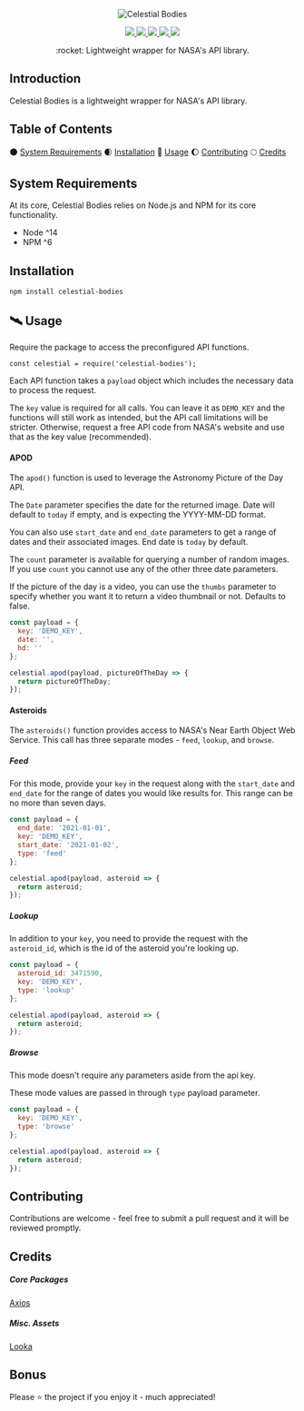   <p align="center">
    <img src="./.github/assets/celestial-bodies.png" alt="Celestial Bodies">
  </p>

  <p align="center">
    <a href="#">
      <img src="https://img.shields.io/static/v1?label=status&message=Active%20Development&color=blue&style=flat-square&?logo=open-source-initiative&logoColor=ffffff">
    </a>
    <a href="#">
      <img src="https://img.shields.io/github/v/release/hieronymous-bean/celestial-bodies?include_prereleases&style=flat-square">
    </a>
    <a href="#">
      <img src="https://img.shields.io/github/issues-raw/hieronymous-bean/celestial-bodies?style=flat-square">
    </a>
    <a href="#">
      <img src="https://img.shields.io/github/license/hieronymous-bean/exemplar?style=flat-square">
    </a>
    <a href="#">
      <img src="https://img.shields.io/badge/gulp-builds_this_project-eb4a4b.svg?logo=data%3Aimage%2Fpng%3Bbase64%2CiVBORw0KGgoAAAANSUhEUgAAAAYAAAAOCAMAAAA7QZ0XAAAABlBMVEUAAAD%2F%2F%2F%2Bl2Z%2FdAAAAAXRSTlMAQObYZgAAABdJREFUeAFjAAFGRjSSEQzwUgwQkjAFAAtaAD0Ls2nMAAAAAElFTkSuQmCC&style=flat-square">
    </a>
    <br>
  </p>

  <p align="center">:rocket: Lightweight wrapper for NASA's API library.</p>





  ## Introduction
  Celestial Bodies is a lightweight wrapper for NASA's API library.




  ## Table of Contents

  :new_moon: <a href="#system-requirements">System Requirements</a>
  :waxing_crescent_moon: <a href="#installation">Installation</a>
  :crescent_moon: <a href="#usage">Usage</a>
  :moon: <a href="#contributing">Contributing</a>
  :full_moon: <a href="#credits">Credits</a>



  ## System Requirements

  At its core, Celestial Bodies relies on Node.js and NPM for its core functionality. 

  - Node ^14
  - NPM ^6


  ## Installation

  ```
  npm install celestial-bodies
  ```

  ## :artificial_satellite: Usage
  Require the package to access the preconfigured API functions.
  ```
  const celestial = require('celestial-bodies');
  ```

  Each API function takes a `payload` object which includes the necessary data to process the request. 

  The `key` value is required for all calls. You can leave it as `DEMO_KEY` and the functions will still work as intended, but the API call limitations will be stricter. Otherwise, request a free API code from NASA's website and use that as the key value (recommended).

  #### APOD
  The `apod()` function is used to leverage the Astronomy Picture of the Day API.

  The `Date` parameter specifies the date for the returned image. Date will default to `today` if empty, and is expecting the YYYY-MM-DD format.

  You can also use `start_date` and `end_date` parameters to get a range of dates and their associated images. End date is `today` by default. 

  The `count` parameter is available for querying a number of random images. If you use `count` you cannot use any of the other three date parameters. 

  If the picture of the day is a video, you can use the `thumbs` parameter to specify whether you want it to return a video thumbnail or not. Defaults to false. 


  ```js
  const payload = {
    key: 'DEMO_KEY',
    date: '',
    hd: ''
  };

  celestial.apod(payload, pictureOfTheDay => {
    return pictureOfTheDay;
  });
  ```




  #### Asteroids
  The `asteroids()` function provides access to NASA's Near Earth Object Web Service. This call has three separate modes - ``feed``, ``lookup``, and ``browse``. 

  ##### Feed
  For this mode, provide your `key` in the request along with the `start_date` and `end_date` for the range of dates you would like results for. This range can be no more than seven days.

  ```js
  const payload = {
    end_date: '2021-01-01',
    key: 'DEMO_KEY',
    start_date: '2021-01-02',
    type: 'feed'
  };

  celestial.apod(payload, asteroid => {
    return asteroid;
  });
  ```

  ##### Lookup
  In addition to your `key`, you need to provide the request with the `asteroid_id`, which is the id of the asteroid you're looking up. 

  ```js
  const payload = {
    asteroid_id: 3471590,
    key: 'DEMO_KEY',
    type: 'lookup'
  };

  celestial.apod(payload, asteroid => {
    return asteroid;
  });
  ```

  ##### Browse
  This mode doesn't require any parameters aside from the api key. 

  These mode values are passed in through `type` payload parameter. 

  ```js
  const payload = {
    key: 'DEMO_KEY',
    type: 'browse'
  };

  celestial.apod(payload, asteroid => {
    return asteroid;
  });
  ```


  ## Contributing

  Contributions are welcome - feel free to submit a pull request and it will be reviewed promptly. 

  ## Credits

  ##### Core Packages
  <a href="https://github.com/axios/axios">Axios</a>

  ##### Misc. Assets
  <a href="https://looka.com/">Looka</a>

  ## Bonus

  Please :star: the project if you enjoy it - much appreciated!